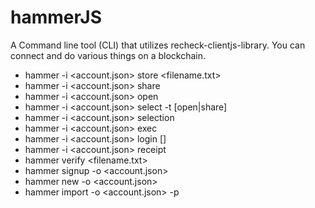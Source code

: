 # hammerJS
A Command line tool (CLI) that utilizes recheck-clientjs-library. You can connect and do various things on a blockchain. 


- hammer -i <account.json> store <filename.txt>
- hammer -i <account.json> share <fileid> <recipientid>
- hammer -i <account.json> open <fileid>
- hammer -i <account.json> select -t [open|share] <fileid> <recipientid>
- hammer -i <account.json> selection <selectionid>
- hammer -i <account.json> exec <selectionid>
- hammer -i <account.json> login [<challenge>]
- hammer -i <account.json> receipt <fileid>
- hammer verify <filename.txt>
- hammer signup -o <account.json>
- hammer new -o <account.json>
- hammer import -o <account.json> -p <recovery phrase>

